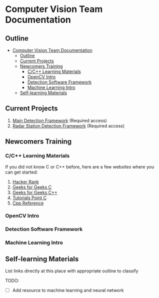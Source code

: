 # Computer Vision Team Documentation

## Outline

- [Computer Vision Team Documentation](#computer-vision-team-documentation)
  - [Outline](#outline)
  - [Current Projects](#current-projects)
  - [Newcomers Training](#newcomers-training)
    - [C/C++ Learning Materials](#cc-learning-materials)
    - [OpenCV Intro](#opencv-intro)
    - [Detection Software Framework](#detection-software-framework)
    - [Machine Learning Intro](#machine-learning-intro)
  - [Self-learning Materials](#self-learning-materials)

## Current Projects

1. [Main Detection Framework](https://gitlab.com/robomaster-club/armor-detection) (Required access)
2. [Radar Station Detection Framework](https://gitlab.com/robomaster-club/robot-detection) (Required access)

## Newcomers Training

### C/C++ Learning Materials

If you did not know C or C++ before, here are a few websites where you can get started:

1. [Hacker Rank](https://www.hackerrank.com/domains/c)
2. [Geeks for Geeks C](https://www.geeksforgeeks.org/c-programming-language/)
3. [Geeks for Geeks C++](https://www.geeksforgeeks.org/c-plus-plus/)
4. [Tutorials Point C](https://www.tutorialspoint.com/cprogramming/index.htm)
5. [Cpp Reference](https://en.cppreference.com/w/)

### OpenCV Intro

### Detection Software Framework

### Machine Learning Intro

## Self-learning Materials

List links directly at this place with appropriate outline to classify 

TODO: 
- [ ] Add resource to machine learning and neural network
